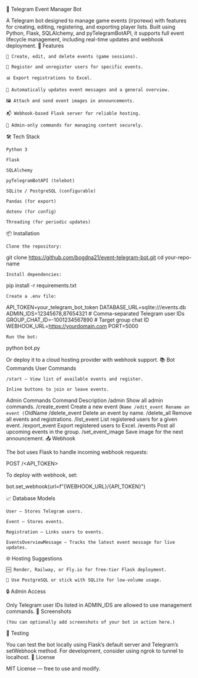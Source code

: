 🧩 Telegram Event Manager Bot

A Telegram bot designed to manage game events (ігротеки) with features for creating, editing, registering, and exporting player lists. Built using Python, Flask, SQLAlchemy, and pyTelegramBotAPI, it supports full event lifecycle management, including real-time updates and webhook deployment.
🚀 Features

    📅 Create, edit, and delete events (game sessions).

    👥 Register and unregister users for specific events.

    📊 Export registrations to Excel.

    🔄 Automatically updates event messages and a general overview.

    🖼 Attach and send event images in announcements.

    📬 Webhook-based Flask server for reliable hosting.

    🔐 Admin-only commands for managing content securely.

🛠 Tech Stack

    Python 3

    Flask

    SQLAlchemy

    pyTelegramBotAPI (telebot)

    SQLite / PostgreSQL (configurable)

    Pandas (for export)

    dotenv (for config)

    Threading (for periodic updates)

📦 Installation

    Clone the repository:

git clone https://github.com/bogdna21/event-telegram-bot.git
cd your-repo-name

    Install dependencies:

pip install -r requirements.txt

    Create a .env file:

API_TOKEN=your_telegram_bot_token
DATABASE_URL=sqlite:///events.db
ADMIN_IDS=12345678,87654321  # Comma-separated Telegram user IDs
GROUP_CHAT_ID=-1001234567890  # Target group chat ID
WEBHOOK_URL=https://yourdomain.com
PORT=5000

    Run the bot:

python bot.py

Or deploy it to a cloud hosting provider with webhook support.
📚 Bot Commands
User Commands

    /start — View list of available events and register.

    Inline buttons to join or leave events.

Admin Commands
Command	Description
/admin	Show all admin commands.
/create_event	Create a new event (`Name
/edit_event	Rename an event (`OldName
/delete_event	Delete an event by name.
/delete_all	Remove all events and registrations.
/list_event	List registered users for a given event.
/export_event	Export registered users to Excel.
/events	Post all upcoming events in the group.
/set_event_image	Save image for the next announcement.
📤 Webhook

The bot uses Flask to handle incoming webhook requests:

POST /<API_TOKEN>

To deploy with webhook, set:

bot.set_webhook(url=f"{WEBHOOK_URL}/{API_TOKEN}")

📈 Database Models

    User — Stores Telegram users.

    Event — Stores events.

    Registration — Links users to events.

    EventsOverviewMessage — Tracks the latest event message for live updates.

🌐 Hosting Suggestions

    🆓 Render, Railway, or Fly.io for free-tier Flask deployment.

    🐘 Use PostgreSQL or stick with SQLite for low-volume usage.

🔒 Admin Access

Only Telegram user IDs listed in ADMIN_IDS are allowed to use management commands.
📸 Screenshots

    (You can optionally add screenshots of your bot in action here.)

🧪 Testing

You can test the bot locally using Flask’s default server and Telegram’s setWebhook method. For development, consider using ngrok to tunnel to localhost.
📄 License

MIT License — free to use and modify.